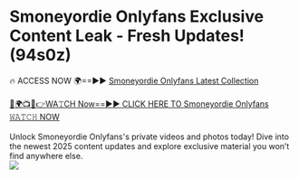 # Smoneyordie Onlyfans Exclusive Content Leak - Fresh Updates! (94s0z)

🔥 ACCESS NOW 🌍==►► <a href="https://tinyurl.com/kvy9nzfs" rel="nofollow">Smoneyordie Onlyfans Latest Collection</a>
<br><br>
[🔴🌍📺📱👉WA𝚃CH Now==►► CLICK HERE TO Smoneyordie Onlyfans 𝚆𝙰𝚃𝙲𝙷 NOW](https://tinyurl.com/kvy9nzfs)
<br><br>
Unlock Smoneyordie Onlyfans's private videos and photos today! Dive into the newest 2025 content updates and explore exclusive material you won’t find anywhere else.
<br>
<a href="https://tinyurl.com/kvy9nzfs" rel="nofollow" data-target="animated-image.originalLink"><img src="https://camo.githubusercontent.com/8a4f000d20f83aca3bf7ec5f350d767afa0574a8a352519fd8cfa583a6f93a33/68747470733a2f2f692e696d6775722e636f6d2f644a486b345a712e676966" data-canonical-src="https://i.imgur.com/dJHk4Zq.gif" style="max-width: 100%; display: inline-block;" data-target="animated-image.originalImage"></a>
<br>
